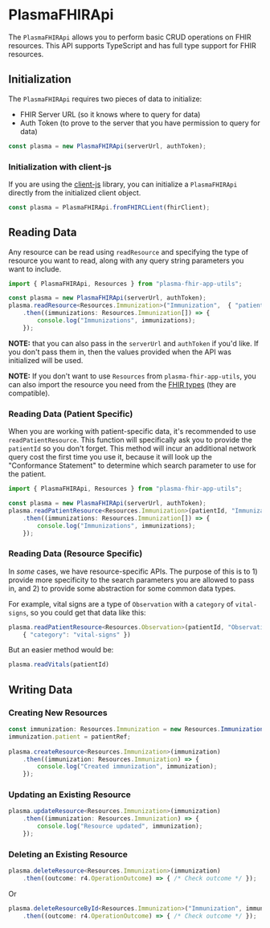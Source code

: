 # PlasmaFHIRApi

The `PlasmaFHIRApi` allows you to perform basic CRUD operations on FHIR resources. This API supports TypeScript and has full type support for FHIR resources.

## Initialization

The `PlasmaFHIRApi` requires two pieces of data to initialize:

* FHIR Server URL (so it knows where to query for data)
* Auth Token (to prove to the server that you have permission to query for data)

```typescript
const plasma = new PlasmaFHIRApi(serverUrl, authToken);
```

### Initialization with client-js

If you are using the [client-js](https://github.com/smart-on-fhir/client-js) library, you can initialize a `PlasmaFHIRApi` directly from the initialized client object.

```typescript
const plasma = PlasmaFHIRApi.fromFHIRCLient(fhirClient);
```

## Reading Data

Any resource can be read using `readResource` and specifying the type of resource you want to read, along with any query string parameters you want to include.

```typescript
import { PlasmaFHIRApi, Resources } from "plasma-fhir-app-utils";

const plasma = new PlasmaFHIRApi(serverUrl, authToken);
plasma.readResource<Resources.Immunization>("Immunization",  { "patient": patientId })
    .then((immunizations: Resources.Immunization[]) => {
        console.log("Immunizations", immunizations);
    });
```

**NOTE:** that you can also pass in the `serverUrl` and `authToken` if you'd like. If you don't pass them in, then the values provided when the API was initialized will be used.

**NOTE:** If you don't want to use `Resources` from `plasma-fhir-app-utils`, you can also import the resource you need from the [FHIR types](https://github.com/DefinitelyTyped/DefinitelyTyped/tree/master/types/fhir) (they are compatible).

### Reading Data (Patient Specific)

When you are working with patient-specific data, it's recommended to use `readPatientResource`. This function will specifically ask you to provide the `patientId` so you don't forget. This method will incur an additional network query cost the first time you use it, because it will look up the "Conformance Statement" to determine which search parameter to use for the patient.

```typescript
import { PlasmaFHIRApi, Resources } from "plasma-fhir-app-utils";

const plasma = new PlasmaFHIRApi(serverUrl, authToken);
plasma.readPatientResource<Resources.Immunization>(patientId, "Immunization",  {})
    .then((immunizations: Resources.Immunization[]) => {
        console.log("Immunizations", immunizations);
    });
```

### Reading Data (Resource Specific)

In _some_ cases, we have resource-specific APIs. The purpose of this is to 1) provide more specificity to the search parameters you are allowed to pass in, and 2) to provide some abstraction for some common data types.

For example, vital signs are a type of `Observation` with a `category` of `vital-signs`, so you could get that data like this:

```typescript
plasma.readPatientResource<Resources.Observation>(patientId, "Observation", 
    { "category": "vital-signs" })
```

But an easier method would be:

```typescript
plasma.readVitals(patientId)
```

## Writing Data

### Creating New Resources

```typescript
const immunization: Resources.Immunization = new Resources.Immunization();
immunization.patient = patientRef;
        
plasma.createResource<Resources.Immunization>(immunization)
    .then((immunization: Resources.Immunization) => {
        console.log("Created immunization", immunization);        
    });
```

### Updating an Existing Resource

```typescript
plasma.updateResource<Resources.Immunization>(immunization)
    .then((immunization: Resources.Immunization) => {
        console.log("Resource updated", immunization);
    });
```

### Deleting an Existing Resource

```typescript
plasma.deleteResource<Resources.Immunization>(immunization)
    .then((outcome: r4.OperationOutcome) => { /* Check outcome */ });
```

Or

```typescript
plasma.deleteResourceById<Resources.Immunization>("Immunization", immunization.id + "")
    .then((outcome: r4.OperationOutcome) => { /* Check outcome */ });
```

